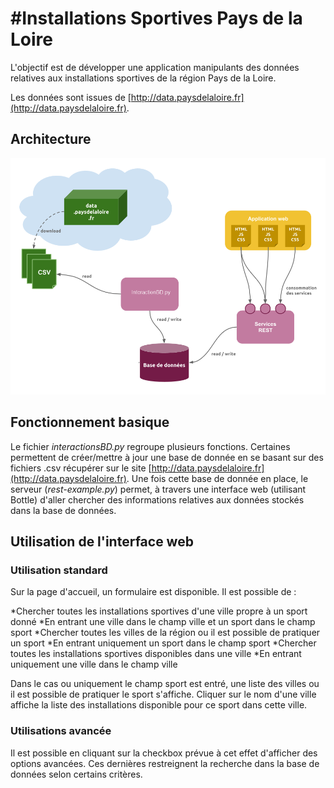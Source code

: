 #Installations Sportives Pays de la Loire 
========

L'objectif est de développer une application manipulants des données relatives aux installations sportives de la région Pays de la Loire.

Les données sont issues de [http://data.paysdelaloire.fr](http://data.paysdelaloire.fr).

## Architecture

![architecture.png](img/architecture.png)

## Fonctionnement basique

Le fichier *interactionsBD.py* regroupe plusieurs fonctions.
Certaines permettent de créer/mettre à jour une base de donnée en se basant sur des fichiers .csv récupérer sur le site [http://data.paysdelaloire.fr](http://data.paysdelaloire.fr).
Une fois cette base de donnée en place, le serveur (*rest-example.py*) permet, à travers une interface web (utilisant Bottle) d'aller chercher des informations relatives aux données stockés dans la base de données.

## Utilisation de l'interface web

### Utilisation standard

Sur la page d'accueil, un formulaire est disponible. Il est possible de : 

*Chercher toutes les installations sportives d'une ville propre à un sport donné
  *En entrant une ville dans le champ ville et un sport dans le champ sport
*Chercher toutes les villes de la région ou il est possible de pratiquer un sport
  *En entrant uniquement un sport dans le champ sport
*Chercher toutes les installations sportives disponibles dans une ville
  *En entrant uniquement une ville dans le champ ville

Dans le cas ou uniquement le champ sport est entré, une liste des villes ou il est possible de pratiquer le sport s'affiche. Cliquer sur le nom d'une ville affiche la liste des installations disponible pour ce sport dans cette ville.

### Utilisations avancée

Il est possible en cliquant sur la checkbox prévue à cet effet d'afficher des options avancées.
Ces dernières restreignent la recherche dans la base de données selon certains critères.
